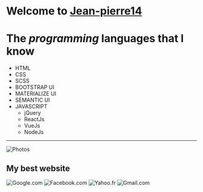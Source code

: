 
# Welcome to [Jean-pierre14]("https://github.com/Jean-pierre14/Jean-pierre14", "Grace El BISIMWA")
# The *programming* __languages__ that I know 

* HTML
* CSS
* SCSS
* BOOTSTRAP UI
* MATERIALIZE UI 
* SEMANTIC UI
* JAVASCRIPT
    * jQuery
    * ReactJs
    * VueJs
    * NodeJs

---
![Photos]("https://cdn.icon-icons.com/icons2/3103/PNG/128/gallery_icon_191518.png", "Google photos")

## My best website
![Google.com]("https://cdn.icon-icons.com/icons2/1011/PNG/128/Google_Chrome_icon-icons.com_75711.png")
![Facebook.com]("https://cdn.icon-icons.com/icons2/1011/PNG/128/Google_Chrome_icon-icons.com_75711.png")
![Yahoo.fr]("https://cdn.icon-icons.com/icons2/1011/PNG/128/Google_Chrome_icon-icons.com_75711.png")
![Gmail.com]("https://cdn.icon-icons.com/icons2/1011/PNG/128/Google_Chrome_icon-icons.com_75711.png")
